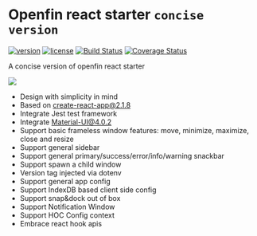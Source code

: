 # Openfin react starter `concise version`

[![version][version-badge]][CHANGELOG] [![license][license-badge]][LICENSE]
[![Build Status](https://travis-ci.com/openfin-js-app/openfin-react-concise.svg?branch=master)](https://travis-ci.com/openfin-js-app/openfin-react-concise)
[![Coverage Status](https://coveralls.io/repos/github/openfin-js-app/openfin-react-concise/badge.svg?branch=master)](https://coveralls.io/github/openfin-js-app/openfin-react-concise?branch=master)

A concise version of openfin react starter

![](https://albertleigh.github.io/openfin-react-latest/img/screenshoot.gif)

* Design with simplicity in mind
* Based on create-react-app@2.1.8
* Integrate Jest test framework
* Integrate Material-UI@4.0.2
* Support basic frameless window features: move, minimize, maximize, close and resize
* Support general sidebar
* Support general primary/success/error/info/warning snackbar
* Support spawn a child window
* Version tag injected via dotenv
* Support general app config
* Support IndexDB based client side config
* Support snap&dock out of box
* Support Notification Window
* Support HOC Config context
* Embrace react hook apis

[LICENSE]: ./LICENSE.md
[CHANGELOG]: ./CHANGELOG.md

[version-badge]: https://img.shields.io/badge/version-1.0.0-green.svg
[license-badge]: https://img.shields.io/badge/license-MIT-green.svg


